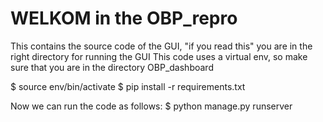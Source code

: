 # WELKOM in the OBP_repro

This contains the source code of the GUI, "if you read this" you are in the right directory for running the GUI
This code uses a virtual env, so make sure that you are in the directory OBP_dashboard

$ source env/bin/activate
$ pip install -r requirements.txt

Now we can run the code as follows:
$ python manage.py runserver
